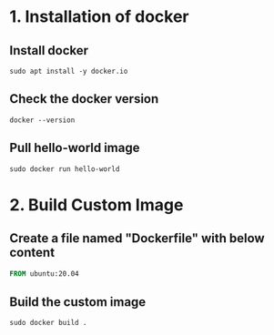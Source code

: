 # 1. Installation of docker

## Install docker
```shell
sudo apt install -y docker.io
```

## Check the docker version
```shell
docker --version
```

## Pull hello-world image
```shell
sudo docker run hello-world
```
 
# 2. Build Custom Image

## Create a file named "Dockerfile" with below content

```dockerfile
FROM ubuntu:20.04

```

## Build the custom image
```shell
sudo docker build .
```
